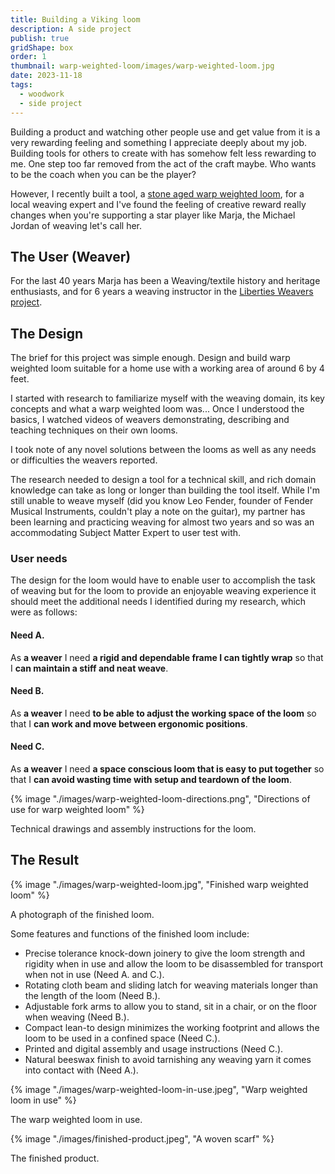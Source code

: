 ```yaml
---
title: Building a Viking loom
description: A side project
publish: true
gridShape: box
order: 1
thumbnail: warp-weighted-loom/images/warp-weighted-loom.jpg
date: 2023-11-18
tags:
  - woodwork
  - side project
---
```


Building a product and watching other people use and get value from it is a very rewarding feeling and something I appreciate deeply about my job.
Building tools for others to create with has somehow felt less rewarding to me. One step too far removed from the act of the craft maybe. Who wants to be the coach when you can be the player?

However, I recently built a tool, a [stone aged warp weighted loom](https://en.wikipedia.org/wiki/Warp-weighted_loom), for a local weaving expert and I've found the feeling of creative reward really changes when you're supporting a star player like Marja, the Michael Jordan of weaving let's call her.

## The User (Weaver)

For the last 40 years Marja has been a Weaving/textile history and heritage enthusiasts, and for 6 years a weaving instructor in the [Liberties Weavers project](https://www.thelibertiesweavers.ie/about).

## The Design

The brief for this project was simple enough. Design and build warp weighted loom suitable for a home use with a working area of around 6 by 4 feet.

I started with research to familiarize myself with the weaving domain, its key concepts and what a warp weighted loom was... Once I understood the basics, I watched videos of weavers demonstrating, describing and teaching techniques on their own looms.

I took note of any novel solutions between the looms as well as any needs or difficulties the weavers reported.

The research needed to design a tool for a technical skill, and rich domain knowledge can take as long or longer than building the tool itself. While I'm still unable to weave myself (did you know Leo Fender, founder of Fender Musical Instruments, couldn't play a note on the guitar), my partner has been learning and practicing weaving for almost two years and so was an accommodating Subject Matter Expert to user test with.

### User needs

The design for the loom would have to enable user to accomplish the task of weaving but for the loom to provide an enjoyable weaving experience it should meet the additional needs I identified during my research, which were as follows:

<div class="u-type:body-lead">

#### Need A.

As **a weaver** I need **a rigid and dependable frame I can tightly wrap** so that I **can maintain a stiff and neat weave**.

#### Need B.

As **a weaver** I need **to be able to adjust the working space of the loom** so that I **can work and move between ergonomic positions**.

#### Need C.

As **a weaver** I need **a space conscious loom that is easy to put together** so that I **can avoid wasting time with setup and teardown of the loom**.

</div>

{% image "./images/warp-weighted-loom-directions.png", "Directions of use for warp weighted loom" %}

<figcaption>
Technical drawings and assembly instructions for the loom.
</figcaption>

## The Result

{% image "./images/warp-weighted-loom.jpg", "Finished warp weighted loom" %}

<figcaption>
A photograph of the finished loom.
</figcaption>

Some features and functions of the finished loom include:

- Precise tolerance knock-down joinery to give the loom strength and rigidity when in use and allow the loom to be disassembled for transport when not in use (Need A. and C.).
- Rotating cloth beam and sliding latch for weaving materials longer than the length of the loom (Need B.).
- Adjustable fork arms to allow you to stand, sit in a chair, or on the floor when weaving (Need B.).
- Compact lean-to design minimizes the working footprint and allows the loom to be used in a confined space (Need C.).
- Printed and digital assembly and usage instructions (Need C.).
- Natural beeswax finish to avoid tarnishing any weaving yarn it comes into contact with (Need A.).

{% image "./images/warp-weighted-loom-in-use.jpeg", "Warp weighted loom in use" %}

<figcaption>
The warp weighted loom in use.
</figcaption>

{% image "./images/finished-product.jpeg", "A woven scarf" %}

<figcaption>
The finished product.
</figcaption>
